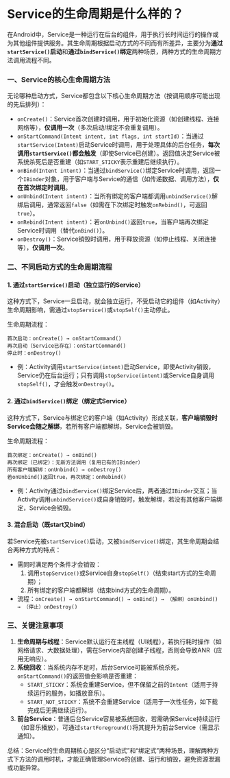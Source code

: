 # Service的生命周期是什么样的？

在Android中，Service是一种运行在后台的组件，用于执行长时间运行的操作或为其他组件提供服务。其生命周期根据启动方式的不同而有所差异，主要分为**通过`startService()`启动**和**通过`bindService()`绑定**两种场景，两种方式的生命周期方法调用流程不同。


### 一、Service的核心生命周期方法
无论哪种启动方式，Service都包含以下核心生命周期方法（按调用顺序可能出现的先后排列）：
- `onCreate()`：Service首次创建时调用，用于初始化资源（如创建线程、连接网络等），**仅调用一次**（多次启动/绑定不会重复调用）。
- `onStartCommand(Intent intent, int flags, int startId)`：当通过`startService(Intent)`启动Service时调用，用于处理具体的后台任务，**每次调用`startService()`都会触发**（即使Service已创建）。返回值决定Service被系统杀死后是否重建（如`START_STICKY`表示重建后继续执行）。
- `onBind(Intent intent)`：当通过`bindService()`绑定Service时调用，返回一个`IBinder`对象，用于客户端与Service的通信（如传递数据、调用方法），**仅在首次绑定时调用**。
- `onUnbind(Intent intent)`：当所有绑定的客户端都调用`unbindService()`解绑后调用，通常返回`false`（如需在下次绑定时触发`onRebind()`，可返回`true`）。
- `onRebind(Intent intent)`：若`onUnbind()`返回`true`，当客户端再次绑定Service时调用（替代`onBind()`）。
- `onDestroy()`：Service销毁时调用，用于释放资源（如停止线程、关闭连接等），**仅调用一次**。


### 二、不同启动方式的生命周期流程

#### 1. 通过`startService()`启动（独立运行的Service）
这种方式下，Service一旦启动，就会独立运行，不受启动它的组件（如Activity）生命周期影响，需通过`stopService()`或`stopSelf()`主动停止。

生命周期流程：
```
首次启动：onCreate() → onStartCommand()  
再次启动（Service已存在）：onStartCommand()  
停止时：onDestroy()  
```

- 例：Activity调用`startService(intent)`启动Service，即使Activity销毁，Service仍在后台运行；只有调用`stopService(intent)`或Service自身调用`stopSelf()`，才会触发`onDestroy()`。


#### 2. 通过`bindService()`绑定（绑定式Service）
这种方式下，Service与绑定它的客户端（如Activity）形成关联，**客户端销毁时Service会随之解绑**，若所有客户端都解绑，Service会被销毁。

生命周期流程：
```
首次绑定：onCreate() → onBind()  
再次绑定（已绑定）：无新方法调用（复用已有的IBinder）  
所有客户端解绑：onUnbind() → onDestroy()  
若onUnbind()返回true，再次绑定：onRebind()  
```

- 例：Activity通过`bindService()`绑定Service后，两者通过`IBinder`交互；当Activity调用`unbindService()`或自身销毁时，触发解绑，若没有其他客户端绑定，Service会销毁。


#### 3. 混合启动（既start又bind）
若Service先被`startService()`启动，又被`bindService()`绑定，其生命周期会结合两种方式的特点：
- 需同时满足两个条件才会销毁：  
  1. 调用`stopService()`或Service自身`stopSelf()`（结束start方式的生命周期）；  
  2. 所有绑定的客户端都解绑（结束bind方式的生命周期）。  
- 流程：`onCreate() → onStartCommand() → onBind() → （解绑）onUnbind() → （停止）onDestroy()`


### 三、关键注意事项
1. **生命周期与线程**：Service默认运行在主线程（UI线程），若执行耗时操作（如网络请求、大数据处理），需在Service内部创建子线程，否则会导致ANR（应用无响应）。
2. **系统回收**：当系统内存不足时，后台Service可能被系统杀死，`onStartCommand()`的返回值会影响是否重建：  
   - `START_STICKY`：系统会重建Service，但不保留之前的`Intent`（适用于持续运行的服务，如播放音乐）。  
   - `START_NOT_STICKY`：系统不会重建Service（适用于一次性任务，如下载完成后无需继续运行）。  
3. **前台Service**：普通后台Service容易被系统回收，若需确保Service持续运行（如音乐播放），可通过`startForeground()`将其提升为前台Service（需显示通知）。


总结：Service的生命周期核心是区分“启动式”和“绑定式”两种场景，理解两种方式下方法的调用时机，才能正确管理Service的创建、运行和销毁，避免资源泄漏或功能异常。